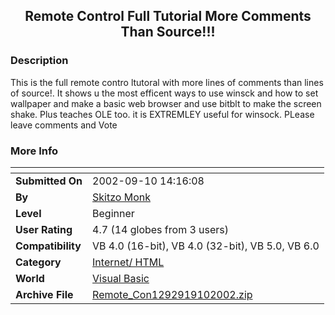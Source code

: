 ﻿<div align="center">

## Remote Control Full Tutorial More Comments Than Source\!\!\!


</div>

### Description

This is the full remote contro ltutoral with more lines of comments than lines of source!. It shows u the most efficent ways to use winsck and how to set wallpaper and make a basic web browser and use bitblt to make the screen shake. Plus teaches OLE too. it is EXTREMLEY useful for winsock. PLease leave comments and Vote
 
### More Info
 


<span>             |<span>
---                |---
**Submitted On**   |2002-09-10 14:16:08
**By**             |[Skitzo Monk](https://github.com/Planet-Source-Code/PSCIndex/blob/master/ByAuthor/skitzo-monk.md)
**Level**          |Beginner
**User Rating**    |4.7 (14 globes from 3 users)
**Compatibility**  |VB 4\.0 \(16\-bit\), VB 4\.0 \(32\-bit\), VB 5\.0, VB 6\.0
**Category**       |[Internet/ HTML](https://github.com/Planet-Source-Code/PSCIndex/blob/master/ByCategory/internet-html__1-34.md)
**World**          |[Visual Basic](https://github.com/Planet-Source-Code/PSCIndex/blob/master/ByWorld/visual-basic.md)
**Archive File**   |[Remote\_Con1292919102002\.zip](https://github.com/Planet-Source-Code/skitzo-monk-remote-control-full-tutorial-more-comments-than-source__1-38845/archive/master.zip)








